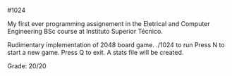 #1024

My first ever programming assignement in the Eletrical and Computer Engineering BSc course at Instituto Superior Técnico.

Rudimentary implementation of 2048 board game.
./1024 to run
Press N to start a new game.
Press Q to exit.
A stats file will be created.

Grade: 20/20
